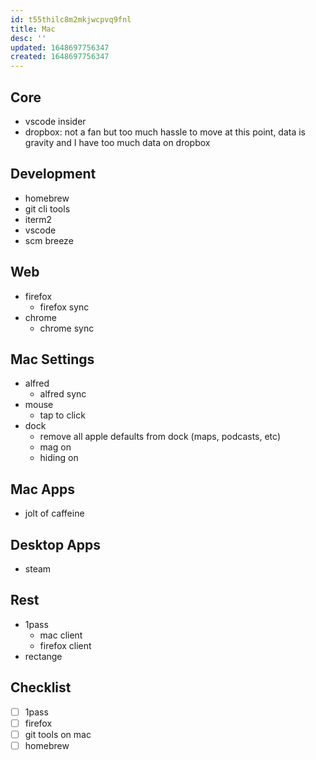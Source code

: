 ```yaml
---
id: t55thilc8m2mkjwcpvq9fnl
title: Mac
desc: ''
updated: 1648697756347
created: 1648697756347
---
```


## Core
- vscode insider
- dropbox: not a fan but too much hassle to move at this point, data is gravity and I have too much data on dropbox

## Development
- homebrew
- git cli tools
- iterm2
- vscode
- scm breeze

## Web
- firefox
    - firefox sync
- chrome
    - chrome sync

## Mac Settings
- alfred
    - alfred sync
- mouse
    - tap to click
- dock
    - remove all apple defaults from dock (maps, podcasts, etc)
    - mag on 
    - hiding on

## Mac Apps
- jolt of caffeine

## Desktop Apps
- steam

## Rest
- 1pass
    - mac client
    - firefox client
- rectange

## Checklist

- [ ] 1pass
- [ ] firefox
- [ ] git tools on mac
- [ ] homebrew